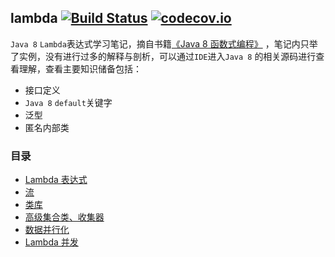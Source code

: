 ## lambda [![Build Status](https://travis-ci.org/YuanLicc/lambda-notes.svg?branch=master)](https://travis-ci.org/YuanLicc/lambda)  [![codecov.io](https://codecov.io/gh/YuanLicc/lambda/branch/master/graphs/badge.svg?branch=master)](https://codecov.io/gh/YuanLicc/lambda?branch=master)

`Java 8` `Lambda`表达式学习笔记，摘自书籍[《Java 8 函数式编程》](https://www.amazon.cn/dp/B00VDSW7AE/ref=sr_1_1?s=books&ie=UTF8&qid=1528162560&sr=1-1&keywords=java+8%E5%87%BD%E6%95%B0%E5%BC%8F%E7%BC%96%E7%A8%8B) ，笔记内只举了实例，没有进行过多的解释与剖析，可以通过`IDE`进入`Java 8` 的相关源码进行查看理解，查看主要知识储备包括：

- 接口定义
- `Java 8` `default`关键字
- 泛型
- 匿名内部类

### 目录

- [Lambda 表达式](https://github.com/YuanLicc/lambda-notes/blob/master/doc/Lambda.md)
- [流](https://github.com/YuanLicc/lambda-notes/blob/master/doc/stream.md)
- [类库](https://github.com/YuanLicc/lambda-notes/blob/master/doc/class-lib.md)
- [高级集合类、收集器](https://github.com/YuanLicc/lambda-notes/blob/master/doc/supper-collect.md)
- [数据并行化](https://github.com/YuanLicc/lambda-notes/blob/master/doc/data-parallel.md)
- [Lambda 并发](https://github.com/YuanLicc/lambda-notes/blob/master/doc/lambda-concurrent.md)